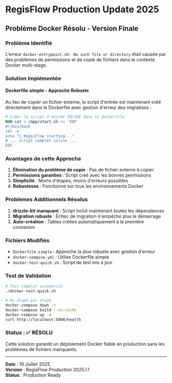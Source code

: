 # RegisFlow Production Update 2025

## Problème Docker Résolu - Version Finale

### Problème Identifié
L'erreur `docker-entrypoint.sh: No such file or directory` était causée par des problèmes de permissions et de copie de fichiers dans le contexte Docker multi-stage.

### Solution Implémentée

#### Dockerfile.simple - Approche Robuste
Au lieu de copier un fichier externe, le script d'entrée est maintenant créé directement dans le Dockerfile avec gestion d'erreur des migrations :

```dockerfile
# Créer le script d'entrée INLINE dans le Dockerfile
RUN cat > /app/start.sh << 'EOF'
#!/bin/bash
set -e
echo "🚀 RegisFlow starting..."
# ... script complet inline ...
EOF
```

### Avantages de cette Approche

1. **Élimination du problème de copie** : Pas de fichier externe à copier
2. **Permissions garanties** : Script créé avec les bonnes permissions
3. **Simplicité** : Moins d'étapes, moins d'erreurs possibles
4. **Robustesse** : Fonctionne sur tous les environnements Docker

### Problèmes Additionnels Résolus

1. **drizzle-kit manquant** : Script inclut maintenant toutes les dépendances
2. **Migration robuste** : Échec de migration n'empêche plus le démarrage
3. **Auto-création** : Tables créées automatiquement à la première connexion

### Fichiers Modifiés

- `Dockerfile.simple` : Approche la plus robuste avec gestion d'erreur
- `docker-compose.yml` : Utilise Dockerfile.simple
- `docker-test-quick.sh` : Script de test mis à jour

### Test de Validation

```bash
# Test complet automatisé
./docker-test-quick.sh

# Ou étape par étape
docker-compose down -v
docker-compose build --no-cache
docker-compose up -d
curl http://localhost:5000/health
```

### Status : ✅ RÉSOLU

Cette solution garantit un déploiement Docker fiable en production sans les problèmes de fichiers manquants.

---

**Date** : 19 Juillet 2025  
**Version** : RegisFlow Production 2025.1.1  
**Status** : Production Ready